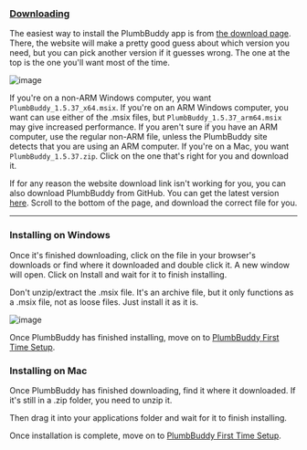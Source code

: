 ### [Downloading](https://plumbbuddy.app/download)

The easiest way to install the PlumbBuddy app is from [the download page](https://plumbbuddy.app/download). There, the website will make a pretty good guess about which version you need, but you can pick another version if it guesses wrong. The one at the top is the one you'll want most of the time.

![image](/img/Download.png "An image of the PlumbBuddy download options, with the Windows download for non-ARM computers at the top. Under Other Options below, are the Mac download and the download for Windows computers using ARM")

If you're on a non-ARM Windows computer, you want `PlumbBuddy_1.5.37_x64.msix`. If you're on an ARM Windows computer, you want can use either of the .msix files, but `PlumbBuddy_1.5.37_arm64.msix` may give increased performance. If you aren't sure if you have an ARM computer, use the regular non-ARM file, unless the PlumbBuddy site detects that you are using an ARM computer. If you're on a Mac, you want `PlumbBuddy_1.5.37.zip`. Click on the one that's right for you and download it.

If for any reason the website download link isn't working for you, you can also download PlumbBuddy from GitHub. You can get the latest version [here](https://github.com/Llama-Logic/PlumbBuddy/releases/latest). Scroll to the bottom of the page, and download the correct file for you.

---

### Installing on Windows

Once it's finished downloading, click on the file in your browser's downloads or find where it downloaded and double click it. A new window will open. Click on Install and wait for it to finish installing.

Don't unzip/extract the .msix file. It's an archive file, but it only functions as a .msix file, not as loose files. Just install it as it is.

![image](/img/InstallationWindow.png "The installation window for PlumbBuddy, listing the publisher, version, source, and capabilities, with the Launch When Ready box checked and Install and Cancel buttons to the right")

Once PlumbBuddy has finished installing, move on to [PlumbBuddy First Time Setup](https://plumbbuddy.app/text-guides/enthusiast-onboarding).

### Installing on Mac

Once PlumbBuddy has finished downloading, find it where it downloaded. If it's still in a .zip folder, you need to unzip it.

Then drag it into your applications folder and wait for it to finish installing.

Once installation is complete, move on to [PlumbBuddy First Time Setup](https://plumbbuddy.app/text-guides/enthusiast-onboarding).